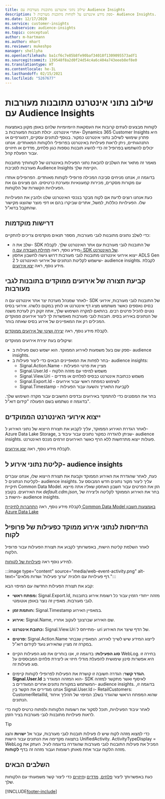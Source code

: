 ```yaml
---
title: שילוב נתוני אינטרנט מתובנות מעורבות עם Audience Insights
description: ספק מידע אינטרנט על לקוחות מתובנות מעורבות ל- Audience Insights.
ms.date: 12/17/2020
ms.service: customer-insights
ms.subservice: audience-insights
ms.topic: conceptual
author: m-hartmann
ms.author: mhart
ms.reviewer: mukeshpo
manager: shellyha
ms.openlocfilehash: ba1cf6c7e85b8fe90baf34018f1309095573adf1
ms.sourcegitcommit: 139548f8a2d0f24d54c4a6c404a743eeeb8ef8e0
ms.translationtype: HT
ms.contentlocale: he-IL
ms.lasthandoff: 02/15/2021
ms.locfileid: "5267677"
---
```

# <a name="integrate-web-data-from-engagement-insights-with-audience-insights"></a>שילוב נתוני אינטרנט מתובנות מעורבות עם Audience Insights

לקוחות מבצעים לעתים קרובות את העסקאות היומיומיות שלהם באופן מקוון באמצעות אתרי אינטרנט. יכולת תובנות המעורבות ב- Dynamics 365 Customer Insights היא פתרון שימושי לשילוב נתוני אינטרנט כמקור. בנוסף לנתונים עסקיים, דמוגרפיים או התנהגותיים, ניתן לראות פעילויות באינטרנט בפרופילי הלקוחות המאוחדים. אנחנו יכולים להשתמש בפרופיל זה כדי להשיג תובנות נוספות כגון פלחים, מדדים או חיזויים עבור הפעלת קהל.

מאמר זה מתאר את השלבים להבאת נתוני הפעילות באינטרנט של לקוחותיך מתובנות מעורבות לסביבת Audience Insights הקיימת שלך.

בדוגמה זו, אנחנו מניחים סביבה המכילה פרופילי לקוחות מאוחדים. הפרופילים אוחדו עם מקורות מסקרים, מכירות קמעונאיות ומערכת כרטיסים. הם מציגים גם את הפעילויות הקשורות של הלקוחות. 

כעת אנחנו רוצים לדעת אם לקוח מבקר בנכסי האינטרנט שלנו ולהבין את הפעילויות שלו. הפעילויות כוללות, למשל, אתרים שביקרו בהם או דפי מוצר שהוצגו מקישור שהתקבל בדוא"ל.

## <a name="prerequisites"></a>דרישות מוקדמות

כדי לשלב נתונים מתובנות לגבי מעורבות, מספר תנאים מוקדמים צריכים להתקיים: 

- שלב את ה- SDK של התובנות לגבי מעורבות עם אתר האינטרנט שלך. לקבלת מידע נוסף, ראה [תחילת העבודה עם ה- SDK של האינטרנט](../engagement-insights/instrument-website.md).
- ייצוא אירועי אינטרנט מתובנות לגבי מעורבות דרוש גישה לחשבון אחסון ADLS Gen 2 שישמש לקליטת הנתונים של אירועי האינטרנט ל- audience insights. לקבלת מידע נוסף, ראה [יצא אירועים](../engagement-insights/export-events.md).

## <a name="configure-refined-events-in-engagement-insights"></a>קביעת תצורה של אירועים ממוקדים בתובנות לגבי מעורבות

לאחר שמנהל מערכת יצר אתר אינטרנט עם ה- SDK של התובנות לגבי מעורבות, *אירועי בסיס* נאספים כאשר משתמש מציג דף אינטרנט או לוחץ במקום כלשהו. אירועי בסיס נוטים להכיל פרטים רבים. בהתאם למקרה השימוש שלך, אתה זקוק רק לערכת משנה של הנתונים באירוע בסיס. תובנות לגבי מעורבות מאפשרות לך ליצור *אירועים ממוקדים* המכילים רק את המאפיינים של אירוע בסיס שאתה בוחר.     

לקבלת מידע נוסף, ראה [יצירה ושינוי של אירועים ממוקדים](../engagement-insights/refined-events.md).

שיקולים בעת יצירת אירועים ממוקדים: 

- ספק שם בעל משמעות לאירוע הממוקד. הוא ישמש כשם פעילות ב- audience insights.
- בחר לפחות את המאפיינים הבאים כדי ליצור פעילות ב- audience insights: 
    - Signal.Action.Name - מציין את פרטי הפעילות
    - Signal.User.Id - משמש למיפוי עם מזהה הלקוח
    - Signal.View.Uri - משמש ככתובת אינטרנט כבסיס לפלחים או מדדים
    - Signal.Export.Id - לשימוש כמפתח ראשי עבור אירועים <!-- system generated, do we need to list?-->
    - Signal.Timestamp - לקביעת התאריך והשעה עבור הפעילות

בחר את המסננים כדי להתמקד באירועים ובדפים החשובים עבור מקרה השימוש שלך. בדוגמה זו נשתמש בשם הפעולה "קידום דוא"ל".

## <a name="export-the-refined-web-events"></a>ייצוא אירועי האינטרנט הממוקדים 

לאחר הגדרת האירוע הממוקד, עליך לקבוע את תצורת הייצוא של נתוני האירוע ל- Azure Data Lake Storage, שניתן להגדרה כמקור נתונים עבור עיבוד ב- audience insights. פעולות ייצוא מתרחשות ללא הרף כאשר האירועים זורמים מנכס האינטרנט.

לקבלת מידע נוסף, ראה [יצא אירועים](../engagement-insights/export-events.md).

## <a name="ingest-event-data-to-audience-insights"></a>קליטת נתוני אירוע ל- audience insights

כעת, לאחר שהגדרת את האירוע הממוקד וקבעת את תצורת הייצוא שלו, אנחנו עוברים לקליטת הנתונים ל- audience insights. עליך ליצור מקור נתונים חדש המבוסס על תיקיית Common Data Model. הזן את הפרטים עבור חשבון האחסון שאליו אתה מייצא את האירועים. בקובץ *default.cdm.json*, בחר את האירוע הממוקד לקליטה וליצירה של הישות ב- audience insights.

לקבלת מידע נוסף, ראה [התחברות לתיקיית Common Data Model באמצעות חשבון Azure Data Lake](connect-common-data-model.md)


## <a name="relate-refined-event-data-as-an-activity-of-a-customer-profile"></a>התייחסות לנתוני אירוע ממוקד כפעילות של פרופיל לקוח

לאחר השלמת קליטת הישות, באפשרותך לקבוע את תצורת הפעילות עבור פרופיל הלקוח.

למידע נוסף ראה [פעילויות של לקוחות](activities.md).

:::image type="content" source="media/web-event-activity.png" alt-text="דף פעילויות עם חלונית 'ערוך פעילות' ושדות מלאים.":::

קבע את תצורת הפעילות החדשה עם המיפוי הבא: 

- **מפתח ראשי:** Signal.Export.Id, מזהה ייחודי הזמין עבור כל רשומת אירוע בתובנות לגבי מעורבות. מאפיין זה נוצר באופן אוטומטי.

- **חותמת זמן:** Signal.Timestamp במאפיין האירוע.

- **אירוע:** Signal.Name, שם האירוע שברצונך לעקוב אחריו.

- **כתובת אינטרנט:** Signal.View.Uri מתייחס ל- uri של הדף שיצר את האירוע.

- **פרטים:** Signal.Action.Name לייצוג המידע שיש לשייך לאירוע. המאפיין שנבחר במקרה זה מציין שהאירוע נועד לקידום דוא"ל.

- **סוג הפעילות:** בדוגמה זו, אנו בוחרים את סוג הפעילות הקיים WebLog. בחירה זו היא אפשרות סינון שימושית להפעלת מודלי חיזוי או ליצירת פלחים המבוססים על סוג פעילות זה.

- **הגדר קשר:** הגדרה חשובה זו קושרת את הפעילות לפרופילי לקוחות קיימים. **Signal.User.Id** הוא המזהה המוגדר ב- SDK לאיסוף ואשר מתקשר למזהה המשתמש במקורות נתונים אחרים המוגדרים ב- audience insights. בדוגמה זו, אנחנו מגדירים את הקשר בין Signal.User.Id ו- RetailCustomers: CustomerRetailId, שהוא המפתח הראשי שהוגדר בשלב המיפוי של תהליך איחוד הנתונים.


לאחר עיבוד הפעילויות, תוכל לסקור את רשומות הלקוחות ולפתוח כרטיס לקוח כדי לראות פעילויות מתובנות לגבי מעורבות בציר הזמן. 

> [!TIP]
> כדי למצוא מזהה לקוח שיש לו פעילות תובנות לגבי מעורבות, עבור אל **ישויות** והצג בתצוגה מקדימה את הנתונים עבור הישות UnifiedActivity. ActivityTypeDisplay‏ = WebLog המכיל את פעילות התובנות לגבי מעורבות שהוגדרה בדוגמה לעיל. העתק את מזהה הלקוח עבור אחת מאותן רשומות ועבור מזהה זה בדף **לקוחות**.

## <a name="next-steps"></a>השלבים הבאים

כעת באפשרותך ליצור [פלחים](segments.md), [מדדים](measures.md) ו[חיזויים](predictions.md) כדי ליצור קשר משמעותי עם הלקוחות שלך.


[!INCLUDE[footer-include](../includes/footer-banner.md)]
